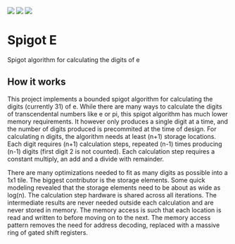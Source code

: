 ![](../../workflows/gds/badge.svg) ![](../../workflows/docs/badge.svg) ![](../../workflows/wokwi_test/badge.svg)

# Spigot E

Spigot algorithm for calculating the digits of e

## How it works

This project implements a bounded spigot algorithm for calculating the digits (currently 31) of e. While there are many ways to calculate the digits of transcendental numbers like e or pi, this spigot algorithm has much lower memory requirements. It however only produces a single digit at a time, and the number of digits produced is precommited at the time of design. For calculating n digits, the algorithm needs at least (n+1) storage locations. Each digit requires (n+1) calculation steps, repeated (n-1) times producing (n-1) digits (first digit 2 is not counted). Each calculation step requires a constant multiply, an add and a divide with remainder.

There are many optimizations needed to fit as many digits as possible into a 1x1 tile. The biggest contributor is the storage elements. Some quick modeling revealed that the storage elements need to be about as wide as log(n).
The calculation step hardware is shared across all iterations.
The intermediate results are never needed outside each calculation and are never stored in memory.
The memory access is such that each location is read and written to before moving on to the next.
The memory access pattern removes the need for address decoding, replaced with a massive ring of gated shift registers.
